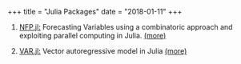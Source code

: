 +++
title = "Julia Packages"
date = "2018-01-11"
+++

1. [NFP.jl:](https://github.com/lucabrugnolini/NFP.jl)
Forecasting Variables using a combinatoric approach and exploiting parallel computing in Julia. [(more)](https://lucabrugnolini.github.io/codes/NFP)


2. [VAR.jl:](https://github.com/lucabrugnolini/VAR.jl)
Vector autoregressive model in Julia [(more)](https://lucabrugnolini.github.io/codes/VAR)
